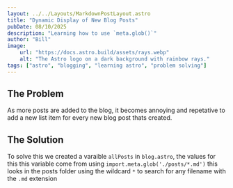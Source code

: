 ```yaml
---
layout: ../../Layouts/MarkdownPostLayout.astro
title: "Dynamic Display of New Blog Posts"
pubDate: 08/10/2025
description: "Learning how to use `meta.glob()`"
author: "Bill"
image:
    url: "https://docs.astro.build/assets/rays.webp"
    alt: "The Astro logo on a dark background with rainbow rays."
tags: ["astro", "blogging", "learning astro", "problem solving"]
---
```


## The Problem

As more posts are added to the blog, it becomes annoying and repetative to add a new list item for every new blog post thats created.

## The Solution

To solve this we created a varaible `allPosts` in `blog.astro`, the values for this this variable come from using `import.meta.glob('./posts/*.md')` this looks in the posts folder using the wildcard `*` to search for any filename with the `.md` extension 